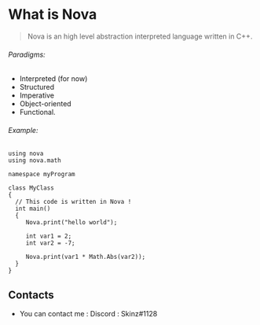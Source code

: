 
# What is Nova

> Nova is an high level abstraction interpreted language written in C++.
  
  ###### Paradigms:
  + Interpreted (for now)
  + Structured
  + Imperative
  + Object-oriented
  + Functional.

  ###### Example:

  ```
using nova
using nova.math

namespace myProgram

class MyClass
{
    // This code is written in Nova !
    int main()
    {
       Nova.print("hello world");

       int var1 = 2;
       int var2 = -7;
       
       Nova.print(var1 * Math.Abs(var2));
    }
}
 ```

## Contacts

  * You can contact me : Discord : Skinz#1128
  
